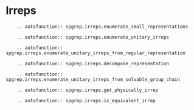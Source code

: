 # Irreps

```{eval-rst}
    .. autofunction:: spgrep.irreps.enumerate_small_representations
```

```{eval-rst}
    .. autofunction:: spgrep.irreps.enumerate_unitary_irreps
```

```{eval-rst}
    .. autofunction:: spgrep.irreps.enumerate_unitary_irreps_from_regular_representation
```

```{eval-rst}
    .. autofunction:: spgrep.irreps.decompose_representation
```

```{eval-rst}
    .. autofunction:: spgrep.irreps.enumerate_unitary_irreps_from_solvable_group_chain
```

```{eval-rst}
    .. autofunction:: spgrep.irreps.get_physically_irrep
```

```{eval-rst}
    .. autofunction:: spgrep.irreps.is_equivalent_irrep
```
